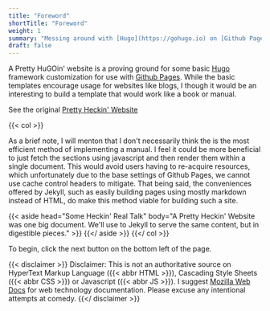 ```yaml
---
title: "Foreword"
shortTitle: "Foreword"
weight: 1
summary: "Messing around with [Hugo](https://gohugo.io) on [Github Pages](https://docs.github.com/en/pages)."
draft: false
---
```


A Pretty HuGOin' website is a proving ground for some basic [Hugo](https://gohugo.io) framework customization for use with [Github Pages](https://docs.github.com/en/pages).  While the basic templates encourage usage for websites like blogs, I though it would be an interesting to build a template that would work like a book or manual.  

See the original [Pretty Heckin' Website](https://philotfarnsworth.github.io/APrettyHeckinWebsite/)

{{< col >}}
    <p>
        As a brief note, I will menton that I don't necessarily think the is the most efficient method of implementing a manual.  I feel it could be more beneficial to just fetch the sections using javascript and then render them within a single document.  This would avoid users having to re-acquire resources, which unfortunately due to the base settings of Github Pages, we cannot use cache control headers to mitigate.  That being said, the conveniences offered by Jekyll, such as easily building pages using mostly markdown instead of HTML, do make this method viable for building such a site.
    </p>
    {{< aside head="Some Heckin' Real Talk" body="A Pretty Heckin' Website was one big document.  We'll use to Jekyll to serve the same content, but in digestible pieces." >}} {{</ aside >}}
{{</ col >}}

To begin, click the next button on the bottom left of the page.


{{< disclaimer >}}
    Disclaimer: This is not an authoritative source on HyperText Markup Language
    ({{< abbr HTML >}}), Cascading Style Sheets ({{< abbr CSS >}}) or Javascript ({{< abbr JS >}}).
    I suggest <a href="https://developer.mozilla.org/">Mozilla Web Docs</a> for web technology documentation.
    Please excuse any intentional attempts at comedy.
{{</ disclaimer >}}
